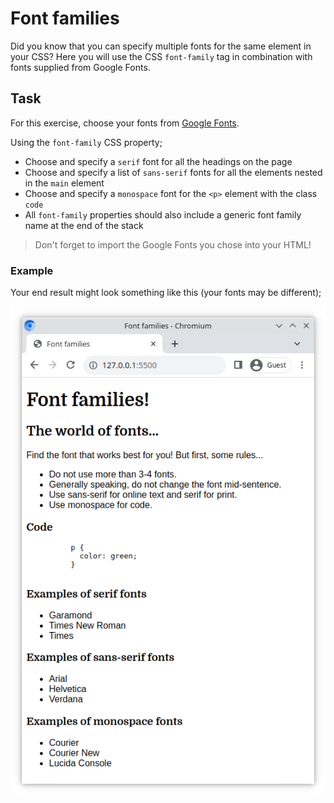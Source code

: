 # Font families

Did you know that you can specify multiple fonts for the same element in your CSS? Here you will use the CSS `font-family` tag in combination with fonts supplied from Google Fonts.

## Task

For this exercise, choose your fonts from [Google Fonts](https://fonts.google.com/).

Using the `font-family` CSS property;

- Choose and specify a `serif` font for all the headings on the page
- Choose and specify a list of `sans-serif` fonts for all the elements nested in the `main` element
- Choose and specify a `monospace` font for the `<p>` element with the class `code`
- All `font-family` properties should also include a generic font family name at the end of the stack

> Don't forget to import the Google Fonts you chose into your HTML!

### Example

Your end result might look something like this (your fonts may be different);

![Reference Image](reference.png)
